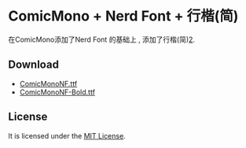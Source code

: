 ComicMono + Nerd Font + 行楷(简)
===================
在ComicMono添加了Nerd Font 的基础上 , 添加了行楷(简)[2].

Download
--------
- [ComicMonoNF.ttf][3]
- [ComicMonoNF-Bold.ttf][4]

License
-------
It is licensed under the [MIT License][5].

[1]: https://github.com/dtinth/comic-mono-font
[2]: https://github.com/shannpersand/comic-shanns
[3]: https://github.com/xtevenx/ComicMonoNF/raw/master/ComicMonoNF.ttf
[4]: https://github.com/xtevenx/ComicMonoNF/raw/master/ComicMonoNF-Bold.ttf
[5]: https://github.com/xtevenx/ComicMonoNF/blob/master/LICENSE
